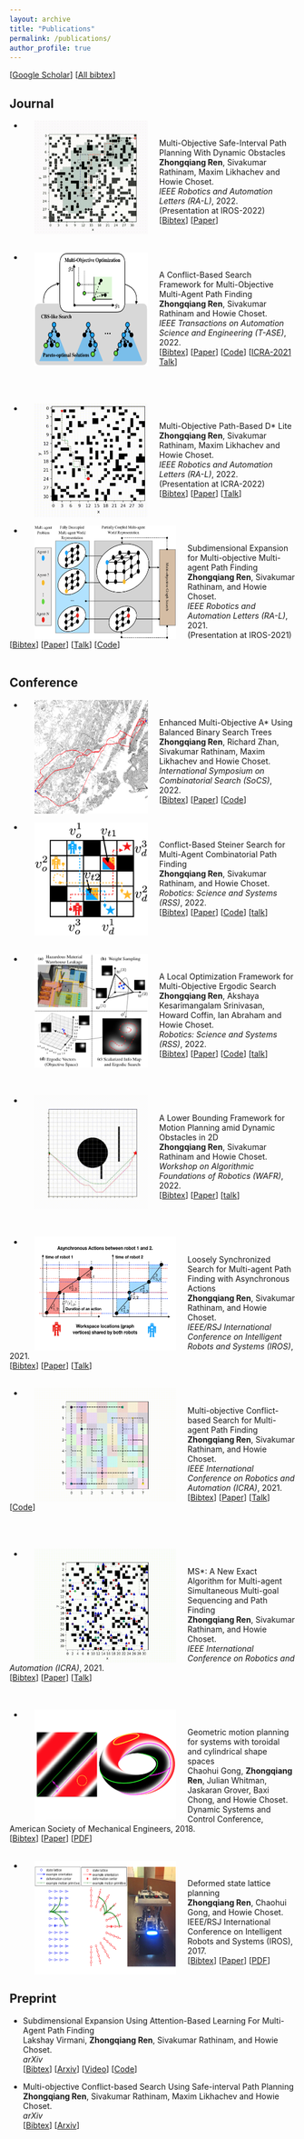 ```yaml
---
layout: archive
title: "Publications"
permalink: /publications/
author_profile: true
---
```


[[Google Scholar](https://scholar.google.com/citations?user=kKKvRXsAAAAJ&hl=en&oi=sra)] [[All bibtex](https://wonderren.github.io/files/all_bibtex.txt)] 


Journal
------

* <img src="../images/fig_mosipp.gif" alt="" width="200" height="200" align="left" hspace="20" style=" border: #000000 2px none;">
Multi-Objective Safe-Interval Path Planning With Dynamic Obstacles\
  **Zhongqiang Ren**, Sivakumar Rathinam, Maxim Likhachev and Howie Choset.\
  <i>IEEE Robotics and Automation Letters (RA-L)</i>, 2022.\
  (Presentation at IROS-2022)\
[[Bibtex](https://wonderren.github.io/files/bibtex_ren22mosipp.txt)]
[[Paper](../files/ren22_mosipp_RAL_IROS22.pdf)]
<br>
<br>
<br>

* <img src="../images/fig_mocbs.png" alt="" width="200" height="200" align="left" hspace="20" style=" border: #000000 2px none;">
A Conflict-Based Search Framework for Multi-Objective Multi-Agent Path Finding\
  **Zhongqiang Ren**, Sivakumar Rathinam and Howie Choset.\
  <i>IEEE Transactions on Automation Science and Engineering (T-ASE)</i>, 2022.\
[[Bibtex](https://wonderren.github.io/files/bibtex_ren21mocbs_tase.txt)]
[[Paper](../files/ren22_mocbs_tase_final.pdf)]
[[Code](https://github.com/wonderren/public_cppmomapf)]
[[ICRA-2021 Talk](https://youtu.be/KI-BVhsjg0I)]
<br>
<br>
<br>
<br>

* <img src="../images/fig_mopbd.gif" alt="" width="200" height="200" align="left" hspace="20" style=" border: #000000 2px none;">
Multi-Objective Path-Based D* Lite\
  **Zhongqiang Ren**, Sivakumar Rathinam, Maxim Likhachev and Howie Choset.\
  <i>IEEE Robotics and Automation Letters (RA-L)</i>, 2022.\
  (Presentation at ICRA-2022)\
[[Bibtex](https://wonderren.github.io/files/bibtex_ren22mopbd.txt)]
[[Paper](../files/ren22_mopbd-RAL_ICRA22.pdf)]
[[Talk](https://youtu.be/GVYLqTZpPLE)]
<br>
<br>
<br>

* <img src="../images/fig_MOMstar.png" alt="" width="250" height="200" align="left" hspace="20" style=" border: #FFFFFF 2px none;">
Subdimensional Expansion for Multi-objective Multi-agent Path Finding\
	**Zhongqiang Ren**, Sivakumar Rathinam, and Howie Choset.\
	<i>IEEE Robotics and Automation Letters (RA-L)</i>, 2021.\
	(Presentation at IROS-2021)\
[[Bibtex](https://wonderren.github.io/files/bibtex_ren21momstar.txt)]
[[Paper](../files/ren21-MOMstar_RAL_IROS.pdf)] 
[[Talk](https://youtu.be/pfeBNvOqzvE)]
[[Code](https://github.com/wonderren/public_cppmomapf)]
<br>
<br>

Conference
------

* <img src="../images/fig_emoa.png" alt="" width="200" height="200" align="left" hspace="20" style=" border: #FFFFFF 2px none;">
Enhanced Multi-Objective A* Using Balanced Binary Search Trees\
  **Zhongqiang Ren**, Richard Zhan, Sivakumar Rathinam, Maxim Likhachev and Howie Choset.\
  <i>International Symposium on Combinatorial Search (SoCS)</i>, 2022.\
[[Bibtex](https://wonderren.github.io/files/bibtex_ren22emoa.txt)]
[[Paper](../files/ren22_emoa_socs.pdf)]
[[Code](https://github.com/wonderren/public_emoa)]
<br>
<br>

* <img src="../images/fig_cbss_eg.png" alt="" width="200" height="200" align="left" hspace="20" style=" border: #FFFFFF 2px none;">
Conflict-Based Steiner Search for Multi-Agent Combinatorial Path Finding\
	**Zhongqiang Ren**, Sivakumar Rathinam, and Howie Choset.\
	<i>Robotics: Science and Systems (RSS)</i>, 2022.\
[[Bibtex](https://wonderren.github.io/files/bibtex_ren22cbss.txt)]
[[Paper](../files/ren22_cbss_rss.pdf)]
[[Code](https://github.com/wonderren/public_pymcpf)]
[[talk](https://youtu.be/V17vQSZP5Zs?t=2853)]
<br>
<br>
<br>
<br>


* <img src="../images/fig_moes_overview.png" alt="" width="200" height="200" align="left" hspace="20" style=" border: #FFFFFF 2px none;">
A Local Optimization Framework for Multi-Objective Ergodic Search\
	**Zhongqiang Ren**, Akshaya Kesarimangalam Srinivasan, Howard Coffin, Ian Abraham and Howie Choset.\
	<i>Robotics: Science and Systems (RSS)</i>, 2022.\
[[Bibtex](https://wonderren.github.io/files/bibtex_ren22moes.txt)]
[[Paper](../files/ren22_moes_rss.pdf)]
[[Code](https://github.com/wonderren/public_moes)]
[[talk](https://youtu.be/A6rRCVtB2sM?t=1548)]
<br>
<br>
<br>
<br>

* <img src="../images/fig_lbmp.gif" alt="" width="200" height="200" align="left" hspace="20" style=" border: #FFFFFF 2px none;">
A Lower Bounding Framework for Motion Planning amid Dynamic Obstacles in 2D\
  **Zhongqiang Ren**, Sivakumar Rathinam and Howie Choset.\
  <i>Workshop on Algorithmic Foundations of Robotics (WAFR)</i>, 2022.\
[[Bibtex](https://wonderren.github.io/files/bibtex_ren22lbmp.txt)]
[[Paper](../files/ren22_lbmp_wafr.pdf)]
[[talk](https://youtu.be/gM_w2HAYJww?t=28388)]
<br>
<br>
<br>
<br>

* <img src="../images/fig_lss.png" alt="" width="250" height="200" align="left" hspace="20" style=" border: #FFFFFF 2px none;">
Loosely Synchronized Search for Multi-agent Path Finding with Asynchronous Actions\
	**Zhongqiang Ren**, Sivakumar Rathinam, and Howie Choset.\
	<i>IEEE/RSJ International Conference on Intelligent Robots and Systems (IROS)</i>, 2021.\
[[Bibtex](https://wonderren.github.io/files/bibtex_ren21lss.txt)]
[[Paper](../files/ren21_lss_iros.pdf)]
[[Talk](https://youtu.be/u0WSXr3yjhc)]
<br>
<br>

* <img src="../images/fig_mocbs.gif" alt="" width="250" height="200" align="left" hspace="20" style=" border: #000000 2px none;">
Multi-objective Conflict-based Search for Multi-agent Path Finding\
	**Zhongqiang Ren**, Sivakumar Rathinam, and Howie Choset.\
	<i>IEEE International Conference on Robotics and Automation (ICRA)</i>, 2021.\
[[Bibtex](https://wonderren.github.io/files/bibtex_ren21mocbs.txt)]
[[Paper](../files/ren21_mocbs_icra21.pdf)]
[[Talk](https://youtu.be/KI-BVhsjg0I)]
[[Code](https://github.com/wonderren/public_cppmomapf)]
<br>
<br>
<br>
<br>

* <img src="../images/fig_MSstar.gif" alt="" width="250" height="200" align="left" hspace="20" style=" border: #000000 2px none;">
MS*: A New Exact Algorithm for Multi-agent Simultaneous Multi-goal Sequencing and Path Finding\
	**Zhongqiang Ren**, Sivakumar Rathinam, and Howie Choset.\
	<i>IEEE International Conference on Robotics and Automation (ICRA)</i>, 2021.\
[[Bibtex](https://wonderren.github.io/files/bibtex_ren21ms.txt)]
[[Paper](../files/ren21-MSstar.pdf)]
[[Talk](https://youtu.be/cjwO4yycfpo)]
<br>
<br>
<br>

* <img src="../images/fig_torus.png" alt="" width="250" height="200" align="left" hspace="20" style=" border: #000000 2px none;">
Geometric motion planning for systems with toroidal and cylindrical shape spaces\
	Chaohui Gong, **Zhongqiang Ren**, Julian Whitman, Jaskaran Grover, Baxi Chong, and Howie Choset.\
	Dynamic Systems and Control Conference, American Society of Mechanical Engineers, 2018.\
[[Bibtex](https://wonderren.github.io/files/bibtex_gong18torus.txt)]
[[Paper](https://asmedigitalcollection.asme.org/DSCC/proceedings-abstract/DSCC2018/51913/V003T32A013/270996)]
[[PDF](https://d1wqtxts1xzle7.cloudfront.net/57737478/DSCC2018-9144.pdf?1541912930=&response-content-disposition=inline%3B+filename%3DGeometric_Motion_Planning_For_Systems_Wi.pdf&Expires=1616924915&Signature=KuFlGSqfnphvOLhbK0Y33d4GZMikmQDXVFK1LDSjJ49hjrZof1sG8xlSdN-gVRQXcFqH9RSK4QV~7ly7Gp5OP9L5NiIqtJpL9XC80kV7gpl8-kGycqKsuy7T5viCGfuKTFeCUDu88YEaI60Ko9wKl8xgKXzHJDHc~L2SOCZfQic0iIw6Jr3Pp5e60X9C8Y2UvqlY8CnLrgOUc~TkN8w8t3kqUl~90KBEtKRvhiPJTk68D7dxPkf5ywee4a8wEDqmGezq34jkf1S4WyooKVlRxZ5LFbTGdVB75oVKgl1sqKi52LjsRanxeAHDqj~XsCGN4867qfEFV-uRnabb~iuN3g__&Key-Pair-Id=APKAJLOHF5GGSLRBV4ZA)]
<br>
<br>

* <img src="../images/fig_dslp.png" alt="" width="250" height="200" align="left" hspace="20" style=" border: #000000 2px none;">
Deformed state lattice planning\
	**Zhongqiang Ren**, Chaohui Gong, and Howie Choset.\
	IEEE/RSJ International Conference on Intelligent Robots and Systems (IROS), 2017.\
[[Bibtex](https://wonderren.github.io/files/bibtex_ren17dslp.txt)]
[[Paper](https://ieeexplore.ieee.org/document/8206534)]
[[PDF](https://www.researchgate.net/profile/Zhongqiang-Ren/publication/321821716_Deformed_state_lattice_planning/links/5e9fdca6a6fdcc20bb360c44/Deformed-state-lattice-planning.pdf)]
<br>
<br>

Preprint
------

* Subdimensional Expansion Using Attention-Based Learning For Multi-Agent Path Finding\
  Lakshay Virmani, **Zhongqiang Ren**, Sivakumar Rathinam, and Howie Choset.\
  <i>arXiv</i>\
[[Bibtex](https://wonderren.github.io/files/bibtex_virmani22lm.txt)]
[[Arxiv](https://arxiv.org/pdf/2109.14695.pdf)]
[[Video](https://youtu.be/if7kzJ9MAAg)]
[[Code](https://github.com/lakshayvirmani/learning-assisted-mstar)]

* Multi-objective Conflict-based Search Using Safe-interval Path Planning\
  **Zhongqiang Ren**, Sivakumar Rathinam, Maxim Likhachev and Howie Choset.\
  <i>arXiv</i>\
[[Bibtex](https://wonderren.github.io/files/bibtex_ren22mosipp.txt)]
[[Arxiv](https://arxiv.org/pdf/2108.00745.pdf)]
